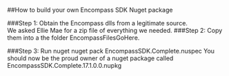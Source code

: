 ##How to build your own Encompass SDK Nuget package

###Step 1: Obtain the Encompass dlls from a legitimate source.  
We asked Ellie Mae for a zip file of everything we needed.
###Step 2: Copy them into a the folder EncompassFilesGoHere.

###Step 3: Run nuget
    nuget pack EncompassSDK.Complete.nuspec
You should now be the proud owner of a nuget package called EncompassSDK.Complete.17.1.0.0.nupkg
